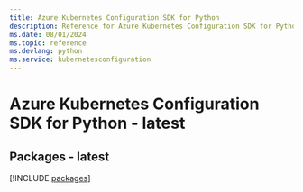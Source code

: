 ```yaml
---
title: Azure Kubernetes Configuration SDK for Python
description: Reference for Azure Kubernetes Configuration SDK for Python
ms.date: 08/01/2024
ms.topic: reference
ms.devlang: python
ms.service: kubernetesconfiguration
---
```

# Azure Kubernetes Configuration SDK for Python - latest
## Packages - latest
[!INCLUDE [packages](kubernetes-configuration-index.md)]